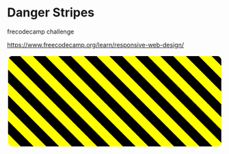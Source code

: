 # Danger Stripes
frecodecamp challenge

https://www.freecodecamp.org/learn/responsive-web-design/

<img src="https://github.com/kali-r3i5/stripes/blob/main/Stripes.png" alt="stripes"/>

